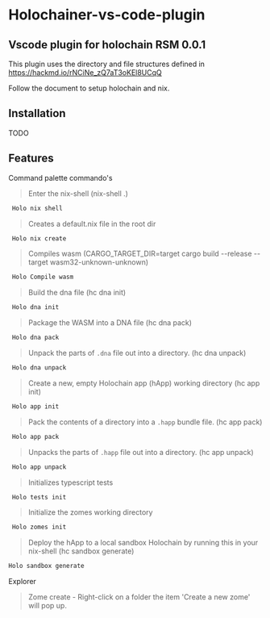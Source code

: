 # Holochainer-vs-code-plugin
## Vscode plugin for holochain RSM 0.0.1


This plugin uses the directory and file structures defined in https://hackmd.io/rNCiNe_zQ7aT3oKEl8UCqQ

Follow the document to setup holochain and nix.



## Installation
TODO

## Features
Command palette commando's

> Enter the nix-shell (nix-shell .)
```sh
 Holo nix shell
```

> Creates a default.nix file in the root dir
```sh
 Holo nix create
```

> Compiles wasm (CARGO_TARGET_DIR=target cargo build --release --target wasm32-unknown-unknown)
```sh
 Holo Compile wasm
```

> Build the dna file (hc dna init)
```sh
 Holo dna init
```

> Package the WASM into a DNA file (hc dna pack)
```sh
 Holo dna pack
```

>  Unpack the parts of `.dna` file out into a directory. (hc dna unpack)
```sh
 Holo dna unpack
```

> Create a new, empty Holochain app (hApp) working directory (hc app init)
```sh
 Holo app init
```
> Pack the contents of a directory into a `.happ` bundle file. (hc app pack)
```sh
 Holo app pack
```
> Unpacks the parts of `.happ` file out into a directory. (hc app unpack)
```sh
 Holo app unpack
```
>  Initializes typescript tests
```sh
 Holo tests init
```
> Initialize the zomes working directory
```sh
 Holo zomes init
```
> Deploy the hApp to a local sandbox Holochain by running this in your nix-shell (hc sandbox generate)
```sh
Holo sandbox generate
```
Explorer

> Zome create - Right-click on a folder the item 'Create a new zome' will pop up.
